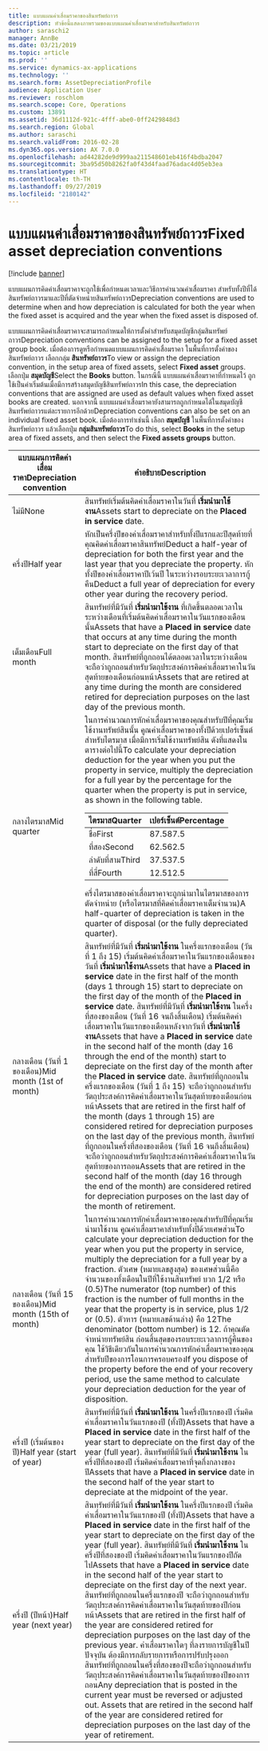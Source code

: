 ```yaml
---
title: แบบแผนค่าเสื่อมราคาของสินทรัพย์ถาวร
description: หัวข้อนี้แสดงภาพรวมของแบบแผนค่าเสื่อมราคาสำหรับสินทรัพย์ถาวร
author: saraschi2
manager: AnnBe
ms.date: 03/21/2019
ms.topic: article
ms.prod: ''
ms.service: dynamics-ax-applications
ms.technology: ''
ms.search.form: AssetDepreciationProfile
audience: Application User
ms.reviewer: roschlom
ms.search.scope: Core, Operations
ms.custom: 13891
ms.assetid: 36d1112d-921c-4fff-abe0-0ff2429848d3
ms.search.region: Global
ms.author: saraschi
ms.search.validFrom: 2016-02-28
ms.dyn365.ops.version: AX 7.0.0
ms.openlocfilehash: ad44282de9d999aa211548601eb416f4bdba2047
ms.sourcegitcommit: 3ba95d50b8262fa0f43d4faad76adac4d05eb3ea
ms.translationtype: HT
ms.contentlocale: th-TH
ms.lasthandoff: 09/27/2019
ms.locfileid: "2180142"
---
```

# <a name="fixed-asset-depreciation-conventions"></a><span data-ttu-id="e6372-103">แบบแผนค่าเสื่อมราคาของสินทรัพย์ถาวร</span><span class="sxs-lookup"><span data-stu-id="e6372-103">Fixed asset depreciation conventions</span></span>

[!include [banner](../includes/banner.md)]

<span data-ttu-id="e6372-104">แบบแผนการคิดค่าเสื่อมราคาจะถูกใช้เพื่อกำหนดเวลาและวิธีการคำนวณค่าเสื่อมราคา สำหรับทั้งปีที่ได้สินทรัพย์ถาวรมาและปีที่ตัดจำหน่ายสินทรัพย์ถาวร</span><span class="sxs-lookup"><span data-stu-id="e6372-104">Depreciation conventions are used to determine when and how depreciation is calculated for both the year when the fixed asset is acquired and the year when the fixed asset is disposed of.</span></span>

<span data-ttu-id="e6372-105">แบบแผนการคิดค่าเสื่อมราคาจะสามารถกำหนดให้การตั้งค่าสำหรับสมุดบัญชีกลุ่มสินทรัพย์ถาวร</span><span class="sxs-lookup"><span data-stu-id="e6372-105">Depreciation conventions can be assigned to the setup for a fixed asset group book.</span></span> <span data-ttu-id="e6372-106">เมื่อต้องการดูหรือกำหนดแบบแผนการคิดค่าเสื่อมราคา ในพื้นที่การตั้งค่าของสินทรัพย์ถาวร เลือกกลุ่ม **สินทรัพย์ถาวร**</span><span class="sxs-lookup"><span data-stu-id="e6372-106">To view or assign the depreciation convention, in the setup area of fixed assets, select **Fixed asset** groups.</span></span> <span data-ttu-id="e6372-107">เลือกปุ่ม **สมุดบัญชี**</span><span class="sxs-lookup"><span data-stu-id="e6372-107">Select the **Books** button.</span></span> <span data-ttu-id="e6372-108">ในกรณีนี้ แบบแผนค่าเสื่อมราคาที่กำหนดไว้ ถูกใช้เป็นค่าเริ่มต้นเมื่อมีการสร้างสมุดบัญชีสินทรัพย์ถาวร</span><span class="sxs-lookup"><span data-stu-id="e6372-108">In this case, the depreciation conventions that are assigned are used as default values when fixed asset books are created.</span></span> <span data-ttu-id="e6372-109">นอกจากนี้ แบบแผนค่าเสื่อมราคายังสามารถถูกกำหนดได้ในสมุดบัญชีสินทรัพย์ถาวรแต่ละรายการอีกด้วย</span><span class="sxs-lookup"><span data-stu-id="e6372-109">Depreciation conventions can also be set on an individual fixed asset book.</span></span> <span data-ttu-id="e6372-110">เมื่อต้องการทำเช่นนี้ เลือก **สมุดบัญชี** ในพื้นที่การตั้งค่าของสินทรัพย์ถาวร แล้วเลือกปุ่ม **กลุ่มสินทรัพย์ถาวร**</span><span class="sxs-lookup"><span data-stu-id="e6372-110">To do this, select **Books** in the setup area of fixed assets, and then select the **Fixed assets groups** button.</span></span>


|  <span data-ttu-id="e6372-111">แบบแผนการคิดค่าเสื่อมราคา</span><span class="sxs-lookup"><span data-stu-id="e6372-111">Depreciation convention</span></span>  |   <span data-ttu-id="e6372-112">คำอธิบาย</span><span class="sxs-lookup"><span data-stu-id="e6372-112">Description</span></span>  |
|---------------------------|-----------------|
|           <span data-ttu-id="e6372-113">ไม่มี</span><span class="sxs-lookup"><span data-stu-id="e6372-113">None</span></span>            |  <span data-ttu-id="e6372-114">สินทรัพย์เริ่มต้นคิดค่าเสื่อมราคาในวันที่ <strong>เริ่มนำมาใช้งาน</strong></span><span class="sxs-lookup"><span data-stu-id="e6372-114">Assets start to depreciate on the <strong>Placed in service</strong> date.</span></span>|
|         <span data-ttu-id="e6372-115">ครึ่งปี</span><span class="sxs-lookup"><span data-stu-id="e6372-115">Half year</span></span>         |  <span data-ttu-id="e6372-116">หักเป็นครึ่งปีของค่าเสื่อมราคาสำหรับทั้งปีแรกและปีสุดท้ายที่คุณคิดค่าเสื่อมราคาสินทรัพย์</span><span class="sxs-lookup"><span data-stu-id="e6372-116">Deduct a half-year of depreciation for both the first year and the last year that you depreciate the property.</span></span> <span data-ttu-id="e6372-117">หักทั้งปีของค่าเสื่อมราคาปีเว้นปี ในระหว่างรอบระยะเวลาการกู้คืน</span><span class="sxs-lookup"><span data-stu-id="e6372-117">Deduct a full year of depreciation for every other year during the recovery period.</span></span> |
|        <span data-ttu-id="e6372-118">เต็มเดือน</span><span class="sxs-lookup"><span data-stu-id="e6372-118">Full month</span></span>         | <span data-ttu-id="e6372-119">สินทรัพย์ที่มีวันที่ <strong>เริ่มนำมาใช้งาน</strong> ที่เกิดขึ้นตลอดเวลาในระหว่างเดือนที่เริ่มต้นคิดค่าเสื่อมราคาในวันแรกของเดือนนั้น</span><span class="sxs-lookup"><span data-stu-id="e6372-119">Assets that have a <strong>Placed in service</strong> date that occurs at any time during the month start to depreciate on the first day of that month.</span></span> <span data-ttu-id="e6372-120">สินทรัพย์ที่ถูกถอนได้ตลอดเวลาในระหว่างเดือน จะถือว่าถูกถอนสำหรับวัตถุประสงค์การคิดค่าเสื่อมราคาในวันสุดท้ายของเดือนก่อนหน้า</span><span class="sxs-lookup"><span data-stu-id="e6372-120">Assets that are retired at any time during the month are considered retired for depreciation purposes on the last day of the previous month.</span></span>  |
|        <span data-ttu-id="e6372-121">กลางไตรมาส</span><span class="sxs-lookup"><span data-stu-id="e6372-121">Mid quarter</span></span>        | <span data-ttu-id="e6372-122">ในการคำนวณการหักค่าเสื่อมราคาของคุณสำหรับปีที่คุณเริ่มใช้งานทรัพย์สินนั้น คูณค่าเสื่อมราคาของทั้งปีด้วยเปอร์เซ็นต์สำหรับไตรมาส เมื่อมีการเริ่มใช้งานทรัพย์สิน ดังที่แสดงในตารางต่อไปนี้</span><span class="sxs-lookup"><span data-stu-id="e6372-122">To calculate your depreciation deduction for the year when you put the property in service, multiply the depreciation for a full year by the percentage for the quarter when the property is put in service, as shown in the following table.</span></span><table><thead><tr><th><span data-ttu-id="e6372-123">ไตรมาส</span><span class="sxs-lookup"><span data-stu-id="e6372-123">Quarter</span></span></th><th><span data-ttu-id="e6372-124">เปอร์เซ็นต์</span><span class="sxs-lookup"><span data-stu-id="e6372-124">Percentage</span></span></th></tr></thead><tbody><tr><td><span data-ttu-id="e6372-125">ชื่อ</span><span class="sxs-lookup"><span data-stu-id="e6372-125">First</span></span></td><td><span data-ttu-id="e6372-126">87.5</span><span class="sxs-lookup"><span data-stu-id="e6372-126">87.5</span></span></td></tr><tr><td><span data-ttu-id="e6372-127">ที่สอง</span><span class="sxs-lookup"><span data-stu-id="e6372-127">Second</span></span></td><td><span data-ttu-id="e6372-128">62.5</span><span class="sxs-lookup"><span data-stu-id="e6372-128">62.5</span></span></td></tr><tr><td><span data-ttu-id="e6372-129">ลำดับที่สาม</span><span class="sxs-lookup"><span data-stu-id="e6372-129">Third</span></span></td><td><span data-ttu-id="e6372-130">37.5</span><span class="sxs-lookup"><span data-stu-id="e6372-130">37.5</span></span></td></tr><tr><td><span data-ttu-id="e6372-131">ที่สี่</span><span class="sxs-lookup"><span data-stu-id="e6372-131">Fourth</span></span></td><td><span data-ttu-id="e6372-132">12.5</span><span class="sxs-lookup"><span data-stu-id="e6372-132">12.5</span></span></td></tr></tbody></table><span data-ttu-id="e6372-133">ครึ่งไตรมาสของค่าเสื่อมราคาจะถูกนำมาในไตรมาสของการตัดจำหน่าย (หรือไตรมาสที่คิดค่าเสื่อมราคาเต็มจำนวน)</span><span class="sxs-lookup"><span data-stu-id="e6372-133">A half-quarter of depreciation is taken in the quarter of disposal (or the fully depreciated quarter).</span></span> |
| <span data-ttu-id="e6372-134">กลางเดือน (วันที่ 1 ของเดือน)</span><span class="sxs-lookup"><span data-stu-id="e6372-134">Mid month (1st of month)</span></span>  | <span data-ttu-id="e6372-135">สินทรัพย์ที่มีวันที่ <strong>เริ่มนำมาใช้งาน</strong> ในครึ่งแรกของเดือน (วันที่ 1 ถึง 15) เริ่มต้นคิดค่าเสื่อมราคาในวันแรกของเดือนของวันที่ <strong>เริ่มนำมาใช้งาน</strong></span><span class="sxs-lookup"><span data-stu-id="e6372-135">Assets that have a <strong>Placed in service</strong> date in the first half of the month (days 1 through 15) start to depreciate on the first day of the month of the <strong>Placed in service</strong> date.</span></span> <span data-ttu-id="e6372-136">สินทรัพย์ที่มีวันที่ <strong>เริ่มนำมาใช้งาน</strong> ในครึ่งที่สองของเดือน (วันที่ 16 จนถึงสิ้นเดือน) เริ่มต้นคิดค่าเสื่อมราคาในวันแรกของเดือนหลังจากวันที่ <strong>เริ่มนำมาใช้งาน</strong></span><span class="sxs-lookup"><span data-stu-id="e6372-136">Assets that have a <strong>Placed in service</strong> date in the second half of the month (day 16 through the end of the month) start to depreciate on the first day of the month after the <strong>Placed in service</strong> date.</span></span> <span data-ttu-id="e6372-137">สินทรัพย์ที่ถูกถอนในครึ่งแรกของเดือน (วันที่ 1 ถึง 15) จะถือว่าถูกถอนสำหรับวัตถุประสงค์การคิดค่าเสื่อมราคาในวันสุดท้ายของเดือนก่อนหน้า</span><span class="sxs-lookup"><span data-stu-id="e6372-137">Assets that are retired in the first half of the month (days 1 through 15) are considered retired for depreciation purposes on the last day of the previous month.</span></span> <span data-ttu-id="e6372-138">สินทรัพย์ที่ถูกถอนในครึ่งที่สองของเดือน (วันที่ 16 จนถึงสิ้นเดือน) จะถือว่าถูกถอนสำหรับวัตถุประสงค์การคิดค่าเสื่อมราคาในวันสุดท้ายของการถอน</span><span class="sxs-lookup"><span data-stu-id="e6372-138">Assets that are retired in the second half of the month (day 16 through the end of the month) are considered retired for depreciation purposes on the last day of the month of retirement.</span></span> |
| <span data-ttu-id="e6372-139">กลางเดือน (วันที่ 15 ของเดือน)</span><span class="sxs-lookup"><span data-stu-id="e6372-139">Mid month (15th of month)</span></span> |  <span data-ttu-id="e6372-140">ในการคำนวณการหักค่าเสื่อมราคาของคุณสำหรับปีที่คุณเริ่มนำมาใช้งาน คูณค่าเสื่อมราคาสำหรับทั้งปีด้วยเศษส่วน</span><span class="sxs-lookup"><span data-stu-id="e6372-140">To calculate your depreciation deduction for the year when you put the property in service, multiply the depreciation for a full year by a fraction.</span></span> <span data-ttu-id="e6372-141">ตัวเศษ (หมายเลขสูงสุด) ของเศษส่วนนี้คือ จำนวนของทั้งเดือนในปีที่ใช้งานสินทรัพย์ บวก 1/2 หรือ (0.5)</span><span class="sxs-lookup"><span data-stu-id="e6372-141">The numerator (top number) of this fraction is the number of full months in the year that the property is in service, plus 1/2 or (0.5).</span></span> <span data-ttu-id="e6372-142">ตัวหาร (หมายเลขด้านล่าง) คือ 12</span><span class="sxs-lookup"><span data-stu-id="e6372-142">The denominator (bottom number) is 12.</span></span> <span data-ttu-id="e6372-143">ถ้าคุณตัดจำหน่ายทรัพย์สิน ก่อนสิ้นสุดของรอบระยะเวลาการกู้คืนของคุณ ใช้วิธีเดียวกันในการคำนวณการหักค่าเสื่อมราคาของคุณสำหรับปีของการโอนการครอบครอง</span><span class="sxs-lookup"><span data-stu-id="e6372-143">If you dispose of the property before the end of your recovery period, use the same method to calculate your depreciation deduction for the year of disposition.</span></span>   |
| <span data-ttu-id="e6372-144">ครึ่งปี (เริ่มต้นของปี)</span><span class="sxs-lookup"><span data-stu-id="e6372-144">Half year (start of year)</span></span> | <span data-ttu-id="e6372-145">สินทรัพย์ที่มีวันที่ <strong>เริ่มนำมาใช้งาน</strong> ในครึ่งปีแรกของปี เริ่มคิดค่าเสื่อมราคาในวันแรกของปี (ทั้งปี)</span><span class="sxs-lookup"><span data-stu-id="e6372-145">Assets that have a <strong>Placed in service</strong> date in the first half of the year start to depreciate on the first day of the year (full year).</span></span> <span data-ttu-id="e6372-146">สินทรัพย์ที่มีวันที่ <strong>เริ่มนำมาใช้งาน</strong> ในครึ่งปีที่สองของปี เริ่มคิดค่าเสื่อมราคาที่จุดกึ่งกลางของปี</span><span class="sxs-lookup"><span data-stu-id="e6372-146">Assets that have a <strong>Placed in service</strong> date in the second half of the year start to depreciate at the midpoint of the year.</span></span>|
|   <span data-ttu-id="e6372-147">ครึ่งปี (ปีหน้า)</span><span class="sxs-lookup"><span data-stu-id="e6372-147">Half year (next year)</span></span>   |   <span data-ttu-id="e6372-148">สินทรัพย์ที่มีวันที่ <strong>เริ่มนำมาใช้งาน</strong> ในครึ่งปีแรกของปี เริ่มคิดค่าเสื่อมราคาในวันแรกของปี (ทั้งปี)</span><span class="sxs-lookup"><span data-stu-id="e6372-148">Assets that have a <strong>Placed in service</strong> date in the first half of the year start to depreciate on the first day of the year (full year).</span></span> <span data-ttu-id="e6372-149">สินทรัพย์ที่มีวันที่ <strong>เริ่มนำมาใช้งาน</strong> ในครึ่งปีที่สองของปี เริ่มคิดค่าเสื่อมราคาในวันแรกของปีถัดไป</span><span class="sxs-lookup"><span data-stu-id="e6372-149">Assets that have a <strong>Placed in service</strong> date in the second half of the year start to depreciate on the first day of the next year.</span></span> <span data-ttu-id="e6372-150">สินทรัพย์ที่ถูกถอนในครึ่งแรกของปี จะถือว่าถูกถอนสำหรับวัตถุประสงค์การคิดค่าเสื่อมราคาในวันสุดท้ายของปีก่อนหน้า</span><span class="sxs-lookup"><span data-stu-id="e6372-150">Assets that are retired in the first half of the year are considered retired for depreciation purposes on the last day of the previous year.</span></span> <span data-ttu-id="e6372-151">ค่าเสื่อมราคาใดๆ ที่ลงรายการบัญชีในปีปัจจุบัน ต้องมีการกลับรายการหรือการปรับปรุงออก สินทรัพย์ที่ถูกถอนในครึ่งที่สองของปีจะถือว่าถูกถอนสำหรับวัตถุประสงค์การคิดค่าเสื่อมราคาในวันสุดท้ายของปีของการถอน</span><span class="sxs-lookup"><span data-stu-id="e6372-151">Any depreciation that is posted in the current year must be reversed or adjusted out. Assets that are retired in the second half of the year are considered retired for depreciation purposes on the last day of the year of retirement.</span></span>|

